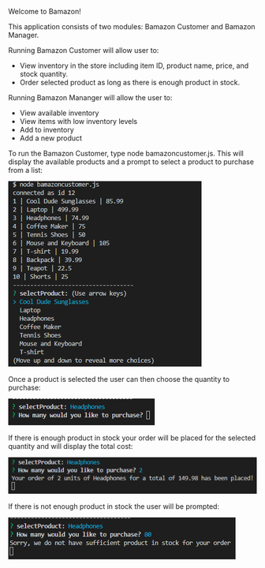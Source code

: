 Welcome to Bamazon!

This application consists of two modules: Bamazon Customer and Bamazon Manager.

Running Bamazon Customer will allow user to: 
* View inventory in the store including item ID, product name, price, and stock quantity.
* Order selected product as long as there is enough product in stock.

Running Bamazon Mananger will allow the user to:
* View available inventory
* View items with low inventory levels
* Add to inventory
* Add a new product

To run the Bamazon Customer, type node bamazoncustomer.js. This will display the available products and a prompt to select a product to purchase from a list:

![image](/images/bamcustomer1.PNG)

Once a product is selected the user can then choose the quantity to purchase:

![image](/images/bamcustomer2.PNG)

If there is enough product in stock your order will be placed for the selected quantity and will display the total cost:

![image](/images/bamcustomer3.PNG)

If there is not enough product in stock the user will be prompted:

![image](/images/bamcustomer4.PNG)